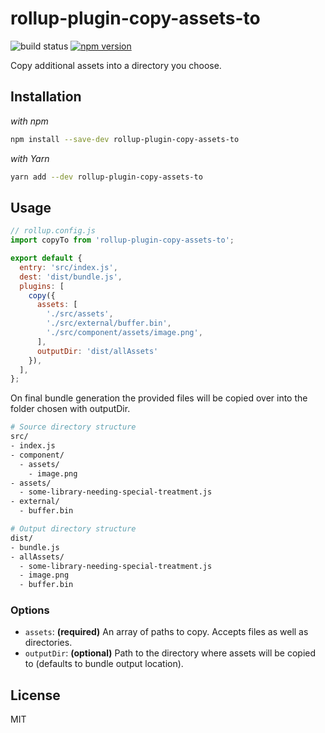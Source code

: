 # rollup-plugin-copy-assets-to

![build status](https://api.travis-ci.org/bengsfort/rollup-plugin-copy-assets.svg?branch=master) [![npm version](https://badge.fury.io/js/rollup-plugin-copy-assets.svg)](https://www.npmjs.com/package/rollup-plugin-copy-assets)

Copy additional assets into a directory you choose.

## Installation

_with npm_
```bash
npm install --save-dev rollup-plugin-copy-assets-to
```

_with Yarn_
```bash
yarn add --dev rollup-plugin-copy-assets-to
```

## Usage

```js
// rollup.config.js
import copyTo from 'rollup-plugin-copy-assets-to';

export default {
  entry: 'src/index.js',
  dest: 'dist/bundle.js',
  plugins: [
    copy({
      assets: [
        './src/assets',
        './src/external/buffer.bin',
        './src/component/assets/image.png',
      ],
      outputDir: 'dist/allAssets'
    }),
  ],
};
```

On final bundle generation the provided files will be copied over into the folder chosen with outputDir.

```bash
# Source directory structure
src/
- index.js
- component/
  - assets/
    - image.png
- assets/
  - some-library-needing-special-treatment.js
- external/
  - buffer.bin

# Output directory structure
dist/
- bundle.js
- allAssets/
  - some-library-needing-special-treatment.js
  - image.png
  - buffer.bin
```

### Options

- `assets`: **(required)** An array of paths to copy. Accepts files as well as directories.
- `outputDir`: **(optional)** Path to the directory where assets will be copied to (defaults to bundle output location).

## License

MIT
